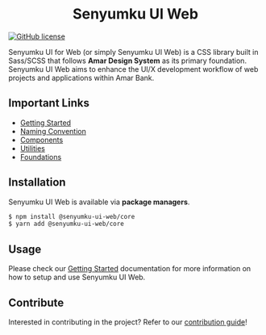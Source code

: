 <h1 align="center">Senyumku UI Web</h1>

[![GitHub license](https://img.shields.io/github/license/tunaiku/senyumku-ui-web)](https://github.com/tunaiku/senyumku-ui-web/blob/master/LICENSE)

Senyumku UI for Web (or simply Senyumku UI Web) is a CSS library built in Sass/SCSS that follows
**Amar Design System** as its primary foundation. Senyumku UI Web aims to enhance the UI/X
development workflow of web projects and applications within Amar Bank.

## Important Links

- [Getting Started](https://amar-ui.netlify.app/getting-started)
- [Naming Convention](https://amar-ui.netlify.app/getting-started/naming-convention)
- [Components](https://amar-ui.netlify.app/components)
- [Utilities](https://amar-ui.netlify.app/utilities)
- [Foundations](https://amar-ui.netlify.app/foundations)

## Installation

Senyumku UI Web is available via **package managers**.

```bash
$ npm install @senyumku-ui-web/core
$ yarn add @senyumku-ui-web/core
```

## Usage

Please check our [Getting Started](https://amar-ui.netlify.app/getting-started) documentation for
more information on how to setup and use Senyumku UI Web.

## Contribute

Interested in contributing in the project? Refer to our
[contribution guide](https://github.com/tunaiku/senyumku-ui-web/blob/master/.github/CONTRIBUTING.md)!
